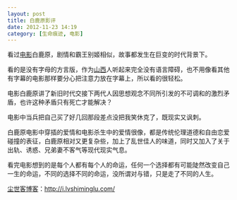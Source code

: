 ```yaml
---
layout: post
title: 白鹿原影评
date: 2012-11-23 14:19
category: [生命痕迹, 电影]
---
```

看过<a href="http://i.lvshiminglu.com/tag/%E7%94%B5%E5%BD%B1">电影</a>白鹿原，剧情和霸王别姬相似，故事都发生在巨变的时代背景下。

看的是没有字母的方言版，作为<a href="http://i.lvshiminglu.com/blog/242.html">山西</a>人听起来完全没有语言障碍，也不用像看其他有字幕的电影那样要分心把注意力放在字幕上，所以看的很轻松。

电影白鹿原讲了新旧时代交接下两代人因思想观念不同所引发的不可调和的激烈矛盾，也许这种矛盾只有死亡才能解决？

电影中当兵把自己买了好几回那段差点没把我笑休克了，既现实又讽刺。

白鹿原电影中穿插的爱情和电影杀生中的爱情很像，都是传统伦理道德和自由恋爱碰撞的表征，白鹿原相对又更复杂些，加上了乱世佳人的味道，同时又加入了关于出轨、诱惑、兄弟妻不客气等现代现实气息。

看完电影想到的是每个人都有每个人的命运，任何一个选择都有可能陡然改变自己一生的命运，不同的选择不同的命运，没所谓对与错，只是走了不同的人生。

<a href="http://i.lvshiminglu.com/">尘世客博客</a>：<a href="http://i.lvshiminglu.com/">http://i.lvshiminglu.com/</a>

